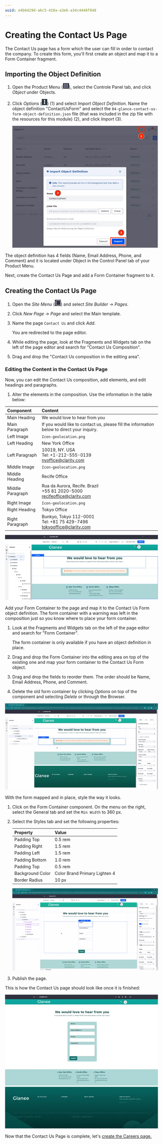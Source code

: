 ```yaml
---
uuid: e4b6429d-a6c5-410a-a3e6-a34c4448f848
---
```

# Creating the Contact Us Page

The Contact Us page has a form which the user can fill in order to contact the company. To create this form, you'll first create an object and map it to a Form Container fragment.

## Importing the Object Definition

1. Open the Product Menu (![Product Menu](../../images/icon-applications-menu.png)), select the Controle Panel tab, and click *Object* under Objects.

1. Click *Options* (![Options](../../images/icon-options.png)) (1) and select *Import Object Definition*. Name the object definition "ContactUsForm" and select the `04-glance-contact-us-form-object-definition.json` file (that was included in the zip file with the resources for this module) (2), and click *Import* (3).

   ![Import the object definition.](./creating-the-contact-us-page/images/01.png)

The object definition has 4 fields (Name, Email Address, Phone, and Comment) and it is located under Object in the Control Panel tab of your Product Menu.

Next, create the Contact Us Page and add a Form Container fragment to it.

## Creating the Contact Us Page

1. Open the *Site Menu* (![Site Menu](../../images/icon-product-menu.png)) and select *Site Builder* &rarr; *Pages*.

1. Click *New Page* &rarr; *Page* and select the Main template.

1. Name the page `Contact Us` and click *Add*.

   You are redirected to the page editor.

1. While editing the page, look at the Fragments and Widgets tab on the left of the page editor and search for "Contact Us Composition".

1. Drag and drop the "Contact Us composition in the editing area".


### Editing the Content in the Contact Us Page

Now, you can edit the Contact Us composition, add elements, and edit headings and paragraphs.

1. Alter the elements in the composition. Use the information in the table below:

| Component | Content |
| :--- | :--- |
| Main Heading | We would love to hear from you |
| Main Paragraph | If you would like to contact us, please fill the information below to direct your inquiry. |
| Left Image | `Icon-geolocation.png` |
| Left Heading | New York Office |
| Left Paragraph | 10019, NY. USA <br> Tel: +1-212-555-0139 <br> nyoffice@clarity.com |
| Middle Image | `Icon-geolocation.png` |
| Middle Heading | Recife Office |
| Middle Paragraph | Rua da Aurora, Recife. Brazil <br> +55 81 2020-5000 <br> recifeoffice@clarity.com |
| Right Image | `Icon-geolocation.png` |
| Right Heading | Tokyo Office |
| Right Paragraph | Bunkyo, Tokyo 112-0001 <br> Tel: +81 75 429-7496 <br> tokyooffice@clarity.com |

![The Contact Us page after the information is entered.](./creating-the-contact-us-page/images/02.png)

Add your Form Container to the page and map it to the Contact Us Form object definition. The form container with a warning was left in the composition just so you know where to place your form container.

1. Look at the Fragments and Widgets tab on the left of the page editor and search for "Form Container".

   The form container is only available if you have an object definition in place.

1. Drag and drop the Form Container into the editing area on top of the existing one and map your form container to the Contact Us Form object.

1. Drag and drop the fields to reorder them. The order should be Name, Email Address, Phone, and Comment.

1. Delete the old form container by clicking *Options* on top of the component and selecting *Delete* or through the Browser.

![Add a form container to the page and map it to the Contact Us Form object.](./creating-the-contact-us-page/images/03.gif)

With the form mapped and in place, style the way it looks.

1. Click on the Form Container component. On the menu on the right, select the General tab and set the `Min Width` to 360 px.

1. Select the Styles tab and set the following properties:

   | Property | Value |
   | :--- | :--- |
   | Padding Top | 0.5 rem |
   | Padding Right | 1.5 rem |
   | Padding Left | 1.5 rem |
   | Padding Bottom | 1.0 rem |
   | Padding Top | 0.5 rem |
   | Background Color | Color Brand Primary Lighten 4 |
   | Border Radius | 10 px |

   ![Style the form.](./creating-the-contact-us-page/images/04.gif)

1. Publish the page.

This is how the Contact Us page should look like once it is finished:

![The Contact Us page should look like this once it's finished.](./creating-the-contact-us-page/images/05.png)

Now that the Contact Us Page is complete, let's [create the Careers page.](./creating-the-careers-page.md)